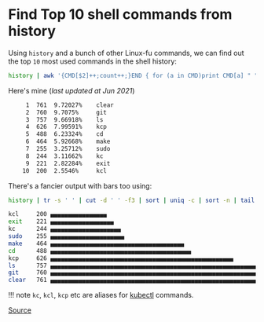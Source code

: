 # Find Top 10 shell commands from history

Using `history` and a bunch of other Linux-fu commands, we can find out the top `10` most used commands in the shell history: 

```sh
history | awk '{CMD[$2]++;count++;}END { for (a in CMD)print CMD[a] " " CMD[a]/count*100 "% " a;}' | grep -v "./" | column -c3 -s " " -t | sort -nr | nl |  head -n10
```

Here's mine (_last updated at Jun 2021_)

```sh
     1  761  9.72027%    clear
     2  760  9.7075%     git
     3  757  9.66918%    ls
     4  626  7.99591%    kcp
     5  488  6.23324%    cd
     6  464  5.92668%    make
     7  255  3.25712%    sudo
     8  244  3.11662%    kc
     9  221  2.82284%    exit
    10  200  2.5546%     kcl
```

There's a fancier output with bars too using:

```sh
history | tr -s ' ' | cut -d ' ' -f3 | sort | uniq -c | sort -n | tail | perl -lane 'print $F[1], "\t", $F[0], " ", "▄" x ($F[0] / 12)'
```

```sh
kcl     200 ▄▄▄▄▄▄▄▄▄▄▄▄▄▄▄▄
exit    221 ▄▄▄▄▄▄▄▄▄▄▄▄▄▄▄▄▄▄
kc      244 ▄▄▄▄▄▄▄▄▄▄▄▄▄▄▄▄▄▄▄▄
sudo    255 ▄▄▄▄▄▄▄▄▄▄▄▄▄▄▄▄▄▄▄▄▄
make    464 ▄▄▄▄▄▄▄▄▄▄▄▄▄▄▄▄▄▄▄▄▄▄▄▄▄▄▄▄▄▄▄▄▄▄▄▄▄▄
cd      488 ▄▄▄▄▄▄▄▄▄▄▄▄▄▄▄▄▄▄▄▄▄▄▄▄▄▄▄▄▄▄▄▄▄▄▄▄▄▄▄▄
kcp     626 ▄▄▄▄▄▄▄▄▄▄▄▄▄▄▄▄▄▄▄▄▄▄▄▄▄▄▄▄▄▄▄▄▄▄▄▄▄▄▄▄▄▄▄▄▄▄▄▄▄▄▄▄
ls      757 ▄▄▄▄▄▄▄▄▄▄▄▄▄▄▄▄▄▄▄▄▄▄▄▄▄▄▄▄▄▄▄▄▄▄▄▄▄▄▄▄▄▄▄▄▄▄▄▄▄▄▄▄▄▄▄▄▄▄▄▄▄▄▄
git     760 ▄▄▄▄▄▄▄▄▄▄▄▄▄▄▄▄▄▄▄▄▄▄▄▄▄▄▄▄▄▄▄▄▄▄▄▄▄▄▄▄▄▄▄▄▄▄▄▄▄▄▄▄▄▄▄▄▄▄▄▄▄▄▄
clear   761 ▄▄▄▄▄▄▄▄▄▄▄▄▄▄▄▄▄▄▄▄▄▄▄▄▄▄▄▄▄▄▄▄▄▄▄▄▄▄▄▄▄▄▄▄▄▄▄▄▄▄▄▄▄▄▄▄▄▄▄▄▄▄▄
```

!!! note
    `kc`, `kcl`, `kcp` etc are aliases for [kubectl](./../k8s/kubectl-cheatsheet.md) commands.

[Source](https://www.reddit.com/r/linux/comments/8vzr3y/whats_the_most_frequent_terminal_command_you_use/)
